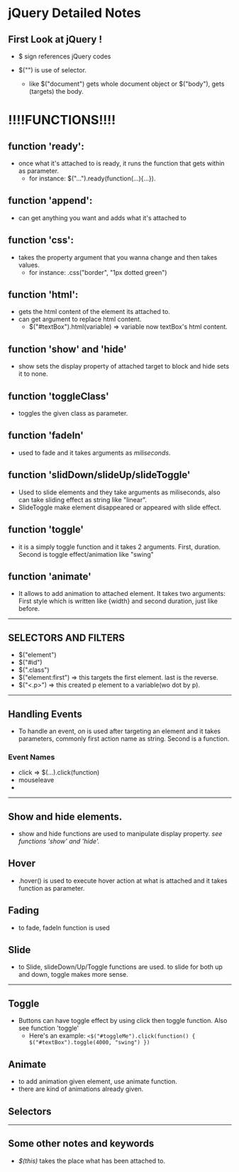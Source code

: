 # jQuery Detailed Notes

## First Look at jQuery !
* $ sign references jQuery codes

* $("") is use of selector.
    * like $("document") gets whole document object or $("body"), gets (targets) the body.

# !!!!FUNCTIONS!!!!
## function 'ready':
* once what it's attached to is ready, it runs the function that gets within as parameter.
    * for instance: $("...").ready(function(...){...}).


## function 'append':
* can get anything you want and adds what it's attached to

## function 'css':

* takes the property argument that you wanna change and then takes values.
    * for instance: .css("border", "1px dotted green")

## function 'html':
* gets the html content of the element its attached to.
* can get argument to replace html content.
    * $("#textBox").html(variable) => variable now textBox's html content.

## function 'show' and 'hide'

* show sets the display property of attached target to block and hide sets it to none. 


## function 'toggleClass'
* toggles the given class as parameter.

## function 'fadeIn'

* used to fade and it takes arguments as _miliseconds_.

## function 'slidDown/slideUp/slideToggle'

* Used to slide elements and they take arguments as miliseconds, also can take sliding effect as string like "linear".
* SlideToggle make element disappeared or appeared with slide effect.

## function 'toggle'

* it is a simply toggle function and it takes 2 arguments. First, duration. Second is toggle effect/animation like "swing"

## function 'animate'

* It allows to add animation to attached element. It takes two arguments: First style which is written like {width} and second duration, just like before.
---------------------------------------------------------------------------------------------------------------------------

## SELECTORS AND FILTERS

* $("element")
* $("#id")
* $(".class")
* $("element:first") => this targets the first element. last is the reverse.
* $("<.p>") => this created p element to a variable(wo dot by p).

-------------------------

## Handling Events

* To handle an event, _on_ is used after targeting an element and it takes parameters, commonly first action name as string. Second is a function.

### Event Names

* click  => $(...).click(function)
* mouseleave
* 

--------------------------------------
## Show and hide elements.

* show and hide functions are used to manipulate display property. _see functions 'show' and 'hide'._


## Hover 

* .hover() is used to execute hover action at what is attached and it takes function as parameter.



## Fading

* to fade, fadeIn function is used


## Slide

* to Slide, slideDown/Up/Toggle functions are used. to slide for both up and down, toggle makes more sense.
------------------------------------------------------------------------------------------------------------------------------------------------------------------
## Toggle

* Buttons can have toggle effect by using click then toggle function. Also see function 'toggle'
    * Here's an example: 
    ` <$("#toggleMe").click(function() { 
                $("#textBox").toggle(4000, "swing")
    }) `


## Animate

* to add animation given element, use animate function.
* there are kind of animations already given.



## Selectors 

























---------------------------------
## Some other notes and keywords
* _$(this)_  takes the place what has been attached to.